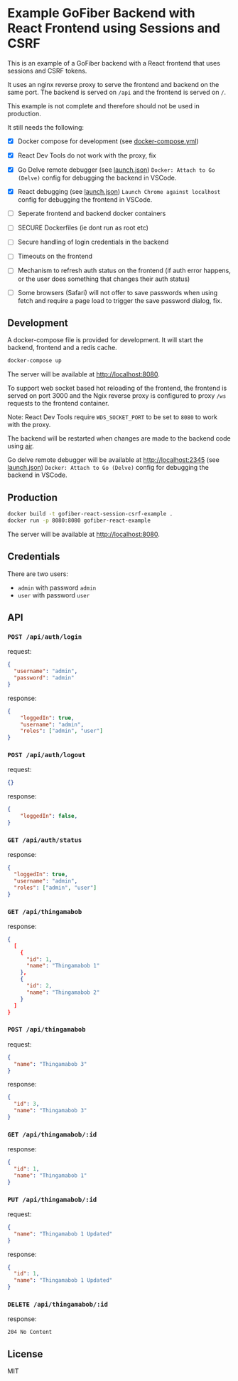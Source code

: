 # Example GoFiber Backend with React Frontend using Sessions and CSRF

This is an example of a GoFiber backend with a React frontend that uses sessions and CSRF tokens.

It uses an nginx reverse proxy to serve the frontend and backend on the same port. The backend is served on `/api` and the frontend is served on `/`.

This example is not complete and therefore should not be used in production.

It still needs the following:

- [x] Docker compose for development (see [docker-compose.yml](docker-compose.yml))
- [x] React Dev Tools do not work with the proxy, fix
- [x] Go Delve remote debugger (see [launch.json](.vscode/launch.json)) `Docker: Attach to Go (Delve)` config for debugging the backend in VSCode.
- [x] React debugging (see [launch.json](.vscode/launch.json)) `Launch Chrome against localhost` config for debugging the frontend in VSCode.
- [ ] Seperate frontend and backend docker containers
- [ ] SECURE Dockerfiles (ie dont run as root etc)
- [ ] Secure handling of login credentials in the backend
- [ ] Timeouts on the frontend
- [ ] Mechanism to refresh auth status on the frontend (if auth error happens, or the user does something that changes their auth status)
- [ ] Some browsers (Safari) will not offer to save passwords when using fetch and require a page load to trigger the save password dialog, fix.


## Development

A docker-compose file is provided for development. It will start the backend, frontend and a redis cache.

```bash
docker-compose up
```

The server will be available at [http://localhost:8080](http://localhost:8080).

To support web socket based hot reloading of the frontend, the frontend is served on port 3000 and the Ngix reverse proxy is configured to proxy `/ws` requests to the frontend container.

Note: React Dev Tools require `WDS_SOCKET_PORT` to be set to `8080` to work with the proxy.

The backend will be restarted when changes are made to the backend code using [air](https://github.com/cosmtrek/air).

Go delve remote debugger will be available at [http://localhost:2345](http://localhost:2345) (see [launch.json](.vscode/launch.json)) `Docker: Attach to Go (Delve)` config for debugging the backend in VSCode.

## Production

```bash
docker build -t gofiber-react-session-csrf-example .
docker run -p 8080:8080 gofiber-react-example
```

The server will be available at [http://localhost:8080](http://localhost:8080).

## Credentials

There are two users:

- `admin` with password `admin`
- `user` with password `user`

## API

### `POST /api/auth/login`

request:
```json
{
  "username": "admin",
  "password": "admin"
}
```

response:
```json
{
    "loggedIn": true,
    "username": "admin",
    "roles": ["admin", "user"]
}
```

### `POST /api/auth/logout`

request:
```json
{}
```

response:
```json
{
    "loggedIn": false,
}
```

### `GET /api/auth/status`

response:
```json
{
  "loggedIn": true,
  "username": "admin",
  "roles": ["admin", "user"]
}
```

### `GET /api/thingamabob`

response:
```json
{
  [
    {
      "id": 1,
      "name": "Thingamabob 1"
    },
    {
      "id": 2,
      "name": "Thingamabob 2"
    }
  ]
}
```

### `POST /api/thingamabob`

request:
```json
{
  "name": "Thingamabob 3"
}
```

response:
```json
{
  "id": 3,
  "name": "Thingamabob 3"
}
```

### `GET /api/thingamabob/:id`

response:
```json
{
  "id": 1,
  "name": "Thingamabob 1"
}
```

### `PUT /api/thingamabob/:id`

request:
```json
{
  "name": "Thingamabob 1 Updated"
}
```

response:
```json
{
  "id": 1,
  "name": "Thingamabob 1 Updated"
}
```

### `DELETE /api/thingamabob/:id`

response:
```http
204 No Content
```

## License

MIT
